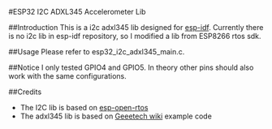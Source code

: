 #ESP32 I2C ADXL345 Accelerometer Lib

##Introduction
This is a i2c adxl345 lib designed for [esp-idf][1]. Currently there is no i2c lib in esp-idf repository, so I modified a lib from ESP8266 rtos sdk.

##Usage
Please refer to esp32_i2c_adxl345_main.c.

##Notice
I only tested GPIO4 and GPIO5. In theory other pins should also work with the same configurations.

##Credits
- The I2C lib is based on [esp-open-rtos][2]
- The adxl345 lib is based on [Geeetech wiki][3] example code


[1]:https://github.com/espressif/esp-idf
[2]:https://github.com/SuperHouse/esp-open-rtos
[3]:http://www.geeetech.com/wiki/index.php/ADXL345_Triple_Axis_Accelerometer_Breakout